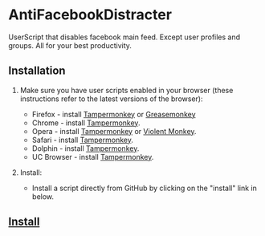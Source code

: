 # AntiFacebookDistracter

UserScript that disables facebook main feed. Except user profiles and groups. All for your best productivity.

## Installation

1. Make sure you have user scripts enabled in your browser (these instructions refer to the latest versions of the browser):

	* Firefox - install [Tampermonkey](https://tampermonkey.net/?ext=dhdg&browser=firefox) or [Greasemonkey](https://addons.mozilla.org/en-US/firefox/addon/greasemonkey/)
	* Chrome - install [Tampermonkey](https://tampermonkey.net/?ext=dhdg&browser=chrome).
	* Opera - install [Tampermonkey](https://tampermonkey.net/?ext=dhdg&browser=opera) or [Violent Monkey](https://addons.opera.com/en/extensions/details/violent-monkey/).
	* Safari - install [Tampermonkey](https://tampermonkey.net/?ext=dhdg&browser=safari).
	* Dolphin - install [Tampermonkey](https://tampermonkey.net/?ext=dhdg&browser=dolphin).
	* UC Browser - install [Tampermonkey](https://tampermonkey.net/?ext=dhdg&browser=ucweb).

2. Install:
	* Install a script directly from GitHub by clicking on the "install" link in below.

## [Install](https://github.com/KrystianLesniak/AntiFacebookDistracter/raw/master/AntiFacebookDistracter.user.js)
